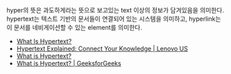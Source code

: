 hyper의 뜻은 과도하게라는 뜻으로 보고있는 text 이상의 정보가 담겨있음을 의미한다.
hypertext는 텍스트 기반의 문서들이 연결되어 있는 시스템을 의미하고, hyperlink는 이 문서를 네비게이션할 수 있는 element를 의미한다.

- [What Is Hypertext?](https://loganix.com/what-is-hypertext/)
- [Hypertext Explained: Connect Your Knowledge | Lenovo US](https://www.lenovo.com/us/en/glossary/what-is-hypertext/?orgRef=https%253A%252F%252Fwww.google.com%252F)
- [What is Hypertext?](https://www.w3.org/WhatIs.html)
- [What is Hypertext? | GeeksforGeeks](https://www.geeksforgeeks.org/what-is-hypertext/)
